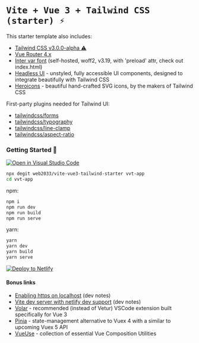 # `Vite + Vue 3 + Tailwind CSS (starter) ⚡`

This starter template also includes:

-   [Tailwind CSS v3.0.0-alpha ⚠](https://github.com/tailwindlabs/tailwindcss/releases/tag/v3.0.0-alpha.1)
-   [Vue Router 4.x](https://github.com/vuejs/vue-router-next)
-   [Inter var font](https://github.com/rsms/inter) (self-hosted, woff2, v3.19, with 'preload' attr, check out index.html)
-   [Headless UI](https://headlessui.dev/vue/menu) - unstyled, fully accessible UI components, designed to integrate beautifully with Tailwind CSS
-   [Heroicons](https://github.com/tailwindlabs/heroicons#vue) - beautiful hand-crafted SVG icons,
    by the makers of Tailwind CSS

First-party plugins needed for Tailwind UI:

-   [tailwindcss/forms](https://github.com/tailwindlabs/tailwindcss-forms)
-   [tailwindcss/typography](https://github.com/tailwindlabs/tailwindcss-typography)
-   [tailwindcss/line-clamp](https://github.com/tailwindlabs/tailwindcss-line-clamp)
-   [tailwindcss/aspect-ratio](https://github.com/tailwindlabs/tailwindcss-aspect-ratio)

### Getting Started 🚀

[![Open in Visual Studio Code](https://open.vscode.dev/badges/open-in-vscode.svg)](https://open.vscode.dev/web2033/vite-vue3-tailwind-starter)

```sh
npx degit web2033/vite-vue3-tailwind-starter vvt-app
cd vvt-app
```

npm:

```sh
npm i
npm run dev
npm run build
npm run serve
```

yarn:

```sh
yarn
yarn dev
yarn build
yarn serve
```

[![Deploy to Netlify](https://www.netlify.com/img/deploy/button.svg)](https://app.netlify.com/start/deploy?repository=https://github.com/web2033/vite-vue3-tailwind-starter)

#### Bonus links

-   [Enabling https on localhost](https://github.com/web2033/vite-vue3-tailwind-starter/discussions/112) (dev notes)
-   [Vite dev server with netlify dev support](https://github.com/web2033/vite-vue3-tailwind-starter/discussions/113) (dev notes)
-   [Volar](https://marketplace.visualstudio.com/items?itemName=johnsoncodehk.volar) - recommended (instead of Vetur) VSCode extension built specifically for Vue 3
-   [Pinia](https://pinia.esm.dev/introduction.html) - state-management alternative to Vuex 4 with a similar to upcoming Vuex 5 API
-   [VueUse](https://vueuse.org/functions.html) - collection of essential Vue Composition Utilities
